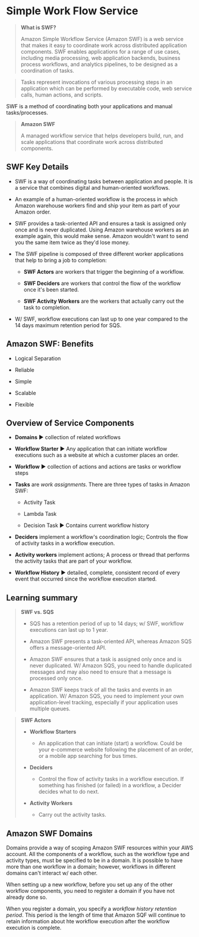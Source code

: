 # Simple Work Flow Service

> **What is SWF?**
>
> Amazon Simple Workflow Service (Amazon SWF) is a web service that makes it easy to coordinate work across distributed application components. SWF enables applications for a range of use cases, including media processing, web application backends, business process workflows, and analytics pipelines, to be designed as a coordination of tasks.

> Tasks represent invocations of various processing steps in an application which can be performed by executable code, web service calls, human actions, and scripts.

SWF is a method of coordinating both your applications and manual tasks/processes.

> **Amazon SWF**
>
> A managed workflow service that helps developers build, run, and scale applications that coordinate work across distributed components.

## SWF Key Details

* SWF is a way of coordinating tasks between application and people. It is a service that combines digital and human-oriented workflows.

* An example of a human-oriented workflow is the process in which Amazon warehouse workers find and ship your item as part of your Amazon order.

* SWF provides a task-oriented API and ensures a task is assigned only once and is never duplicated. Using Amazon warehouse workers as an example again, this would make sense. Amazon wouldn't want to send you the same item twice as they'd lose money.

* The SWF pipeline is composed of three different worker applications that help to bring a job to completion:

  * **SWF Actors** are workers that trigger the beginning of a workflow.

  * **SWF Deciders** are workers that control the flow of the workflow once it's been started.

  * **SWF Activity Workers** are the workers that actually carry out the task to completion.

* W/ SWF, workflow executions can last up to one year compared to the 14 days maximum retention period for SQS.

## Amazon SWF: Benefits

* Logical Separation

* Reliable

* Simple

* Scalable

* Flexible

## Overview of Service Components

* **Domains** ▶︎ collection of related workflows

* **Workflow Starter** ▶︎ Any application that can initiate workflow executions such as a website at which a customer places an order.

* **Workflow** ▶︎ collection of actions and actions are tasks or workflow steps

* **Tasks** are *work assignments*. There are three types of tasks in Amazon SWF:

  * Activity Task

  * Lambda Task

  * Decision Task ▶︎ Contains current workflow history

* **Deciders** implement a workflow's coordination logic; Controls the flow of activity tasks in a workflow execution.

* **Activity workers** implement actions; A process or thread that performs the activity tasks that are part of your workflow.

* **Workflow History** ▶︎ detailed, complete, consistent record of every event that occurred since the workflow execution started.

## Learning summary

> **SWF vs. SQS**
>
> * SQS has a retention period of up to 14 days; w/ SWF, workflow executions can last up to 1 year.
>
> * Amazon SWF presents a task-oriented API, whereas Amazon SQS offers a message-oriented API.
>
> * Amazon SWF ensures that a task is assigned only once and is never duplicated. W/ Amazon SQS, you need to handle duplicated messages and may also need to ensure that a message is processed only once.
>
> * Amazon SWF keeps track of all the tasks and events in an application. W/ Amazon SQS, you need to implement your own application-level tracking, especially if your application uses multiple queues.

> **SWF Actors**
>
> * **Workflow Starters**
>
>   * An application that can initiate (start) a workflow. Could be your e-commerce website following the placement of an order, or a mobile app searching for bus times.
>
> * **Deciders**
>
>   * Control the flow of activity tasks in a workflow execution. If something has finished (or failed) in a workflow, a Decider decides what to do next.
>
> * **Activity Workers**
>
>   * Carry out the activity tasks.

## Amazon SWF Domains

Domains provide a way of scoping Amazon SWF resources within your AWS account. All the components of a workflow, such as the workflow type and activity types, must be specified to be in a domain. It is possible to have more than one workflow in a domain; however, workflows in different domains can't interact w/ each other.

When setting up a new workflow, before you set up any of the other workflow components, you need to register a domain if you have not already done so.

When you register a domain, you specify a *workflow history retention period*. This period is the length of time that Amazon SQF will continue to retain information about hte workflow execution after the workflow execution is complete.
